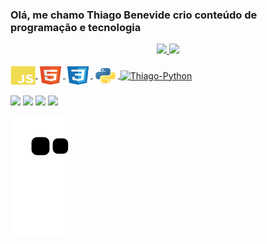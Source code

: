 ### Olá, me chamo Thiago Benevide crio conteúdo de programação e tecnologia
<div align="center">
  <a href="https://github.com/thiagobenevide">
  <img height="160vw" src="https://github-readme-stats.vercel.app/api?username=thiagobenevide&show_icons=true&theme=dracula&title_color=0FF4FA&include_all_commits=true&count_private=true"/>
  <img height="160vw" src="https://github-readme-stats.vercel.app/api/top-langs/?username=thiagobenevide&layout=compact&langs_count=7&theme=dracula&title_color=0FF4FA"/>
</div>
<div style="display: inline_block"><br>
  <img align="center" alt="Thiago-Js" height="30" width="40" src="https://raw.githubusercontent.com/devicons/devicon/master/icons/javascript/javascript-plain.svg">
  <img align="center" alt="Thiago-HTML" height="30" width="40" src="https://raw.githubusercontent.com/devicons/devicon/master/icons/html5/html5-original.svg">
  <img align="center" alt="Thiago-CSS" height="30" width="40" src="https://raw.githubusercontent.com/devicons/devicon/master/icons/css3/css3-original.svg">
  <img align="center" alt="Thiago-Python" height="30" width="40"  src="https://raw.githubusercontent.com/devicons/devicon/master/icons/python/python-original.svg">
  <img align="center" alt="Thiago-Python" height="30" width="40"  src="https://cdn.jsdelivr.net/gh/devicons/devicon/icons/java/java-original.svg" />
          
          
</div>
          
<div style="margin-bottom: 10px"><br> 
  <a href="https://www.youtube.com/channel/UCDiRmN6TUOy__slN7_usZtQ/videos" target="_blank"><img src="https://img.shields.io/badge/YouTube-FF0000?style=for-the-badge&logo=youtube&logoColor=white" target="_blank"></a>
  <a href="https://instagram.com/thiagobenevide" target="_blank"><img src="https://img.shields.io/badge/-Instagram-%23E4405F?style=for-the-badge&logo=instagram&logoColor=white" target="_blank"></a>
  <a href = "mailto:thiagobenevide@outlook.com"><img src="https://img.shields.io/badge/-Outlook-%23333?style=for-the-badge&logo=outlook&logoColor=white" target="_blank"></a>
  <a href="http://linkedin.com/in/thiago-benevide-de-moraes-11341b223" target="_blank"><img src="https://img.shields.io/badge/-LinkedIn-%230077B5?style=for-the-badge&logo=linkedin&logoColor=white" target="_blank"></a> 
  
  
  ![Snake animation](https://github.com/thiagobenevide/thiagobenevide/blob/output/github-contribution-grid-snake.svg)

</div>
